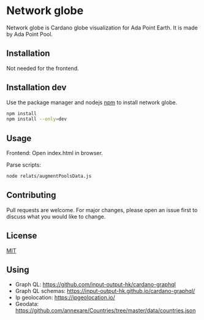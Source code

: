 # Network globe

Network globe is Cardano globe visualization for Ada Point Earth. It is made by Ada Point Pool.

## Installation

Not needed for the frontend.

## Installation dev

Use the package manager and nodejs [npm](https://nodejs.org/en/) to install network globe.

```bash
npm install
npm install --only=dev
```

## Usage

Frontend: 
Open index.html in browser.

Parse scripts:

```bash
node relats/augmentPoolsData.js
```

## Contributing
Pull requests are welcome. For major changes, please open an issue first to discuss what you would like to change.

## License
[MIT](https://github.com/Gwearon/network-globe/blob/master/LICENSE)

## Using

- Graph QL: https://github.com/input-output-hk/cardano-graphql
- Graph QL schemas: https://input-output-hk.github.io/cardano-graphql/
- Ip geolocation: https://ipgeolocation.io/
- Geodata: https://github.com/annexare/Countries/tree/master/data/countries.json
